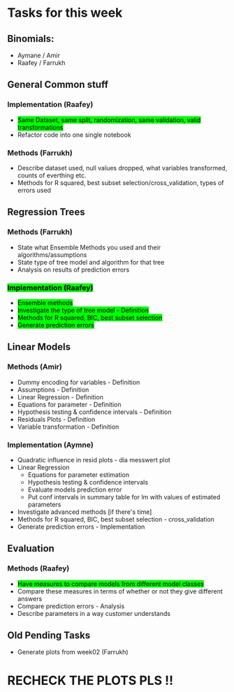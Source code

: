 # Tasks for this week

## Binomials: 
- Aymane / Amir
- Raafey / Farrukh

## General Common stuff
### Implementation (Raafey)
- <mark style="background-color: #00FF00"> Same Dataset, same split, randomization, same validation, valid transformations </mark>
- Refactor code into one single notebook 

### Methods (Farrukh)
 - Describe dataset used, null values dropped, what variables transformed, counts of everthing etc.
 - Methods for R squared, best subset selection/cross_validation, types of errors used

## Regression Trees
### Methods (Farrukh)
- State what Ensemble Methods you used and their algorithms/assumptions
- State type of tree model and algorithm for that tree
- Analysis on results of prediction errors

### <mark style="background-color: #00FF00"> Implementation (Raafey) </mark>
- <mark style="background-color: #00FF00"> Ensemble methods </mark>
- <mark style="background-color: #00FF00"> Investigate the type of tree model - Definition </mark>
- <mark style="background-color: #00FF00"> Methods for R squared, BIC, best subset selection </mark>
- <mark style="background-color: #00FF00"> Generate prediction errors </mark>

## Linear Models
### Methods (Amir)
- Dummy encoding for variables - Definition
- Assumptions - Definition
- Linear Regression - Definition
- Equations for parameter - Definition
- Hypothesis testing & confidence intervals  - Definition
- Residuals Plots - Definition
- Variable transformation - Definition

### Implementation (Aymne)
- Quadratic influence in resid plots - dia messwert plot
- Linear Regression
    - Equations for parameter estimation
    - Hypothesis testing & confidence intervals
    - Evaluate models prediction error
    - Put conf intervals in summary table for lm with values of estimated parameters
- Investigate advanced methods [if there's time]
- Methods for R squared, BIC, best subset selection - cross_validation 
- Generate prediction errors - Implementation

## Evaluation
### Methods (Raafey) 
- <mark style="background-color: #00FF00"> Have measures to compare models from different model classes </mark>
- Compare these measures in terms of whether or not they give different answers 
- Compare prediction errors - Analysis
- Describe parameters in a way customer understands

## Old Pending Tasks
 - Generate plots from week02 (Farrukh)


# RECHECK THE PLOTS PLS !!